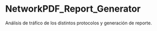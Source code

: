 # NetworkPDF_Report_Generator
Análisis de tráfico de los distintos protocolos y generación de reporte.
